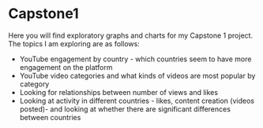 # Capstone1

Here you will find exploratory graphs and charts for my Capstone 1 project. The topics I am exploring are as follows:
  - YouTube engagement by country - which countries seem to have more engagement on the platform
  - YouTube video categories and what kinds of videos are most popular by category
  - Looking for relationships between number of views and likes
  - Looking at activity in different countries - likes, content creation (videos posted)- and looking at whether there are significant differences between countries
